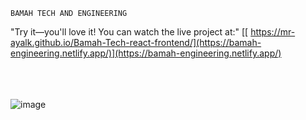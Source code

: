 `BAMAH TECH AND ENGINEERING`

"Try it—you'll love it! You can watch the live project at:"     [[  https://mr-ayalk.github.io/Bamah-Tech-react-frontend/](https://bamah-engineering.netlify.app/)](https://bamah-engineering.netlify.app/)

<br/><br/><br/>
![image](https://github.com/user-attachments/assets/06ab38b3-4784-4744-8bb8-6e935214936d)
